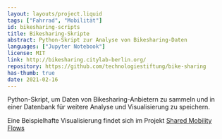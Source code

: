 ```yaml
---
layout: layouts/project.liquid
tags: ["Fahrrad", "Mobilität"]
id: bikesharing-scripts
title: Bikesharing-Skripte
abstract: Python-Skript zur Analyse von Bikesharing-Daten
languages: ["Jupyter Notebook"]
license: MIT
link: http://bikesharing.citylab-berlin.org/
repository: https://github.com/technologiestiftung/bike-sharing
has-thumb: true
date: 2021-02-16
---
```


Python-Skript, um Daten von Bikesharing-Anbietern zu sammeln und in einer Datenbank für weitere Analyse und Visualisierung zu speichern.

Eine Beispielhafte Visualisierung findet sich im Projekt <a href="https://github.com/technologiestiftung/bike-sharing" target="_blank" rel="noopener noreferrer">Shared Mobility Flows</a>
